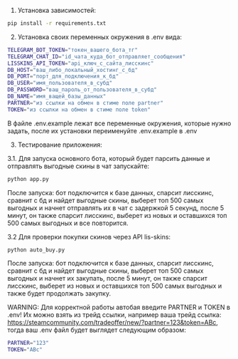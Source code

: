 1. Установка зависимостей:
```zsh
pip install -r requirements.txt
```
2. Установка своих переменных окружения в .env вида:
```zsh
TELEGRAM_BOT_TOKEN="токен_вашего_бота_тг"
TELEGRAM_CHAT_ID="id_чата_куда_бот_отправляет_сообщения"
LISSKINS_API_TOKEN="api_ключ_с_сайта_лисскинс"
DB_HOST="ваш_либо_локальный_хостинг_с_бд"
DB_PORT="порт_для_подключения_к_бд"
DB_USER="имя_пользователя_в_субд"
DB_PASSWORD="ваш_пароль_от_пользователя_в_субд"
DB_NAME="имя_ващей_базы_данных"
PARTNER="из ссылки на обмен в стиме поле partner"
TOKEN="из ссылки на обмен в стиме поле token"
```
В файле .env.example лежат все переменные окружения, которые нужно задать, после их установки переименуйте .env.example в .env

3. Тестирование приложения:

3.1. Для запуска основного бота, который будет парсить данные и отправлять выгодные скины в чат запускайте:
```zsh
python app.py
```
После запуска: бот подключится к базе данных, спарсит лисскинс, сравнит с бд и найдет выгодные скины, выберет топ 500 самых выгодных и начнет отправлять их в чат с задержкой 5 секунд, после 5 минут, он также спарсит лисскинс, выберет из 
новых и оставшихся топ 500 самых выгодных и все повторится.

3.2 Для проверки покупки скинов через API lis-skins:
```zsh
python auto_buy.py
```
После запуска: бот подключится к базе данных, спарсит лисскинс, сравнит с бд и найдет выгодные скины, выберет топ 500 самых выгодных и начнет их закупать, после 5 минут, он также спарсит лисскинс, выберет из 
новых и оставшихся топ 500 самых выгодных и также будет продолжать закупку.

WARNING: Для корректной работы автобая введите PARTNER и TOKEN в .env! Их можно взять из трейд ссылки, например ваша трейд ссылка: https://steamcommunity.com/tradeoffer/new/?partner=123&token=ABc, тогда ваш .env файл будет выглядет следующим образом:
```zsh
PARTNER="123"
TOKEN="ABc"
```

